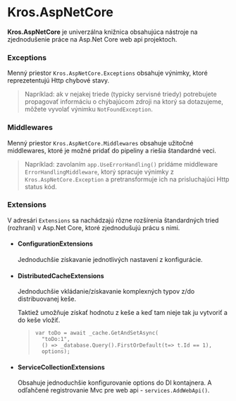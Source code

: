 # Kros.AspNetCore

__Kros.AspNetCore__ je univerzálna knižnica obsahujúca nástroje na zjednodušenie práce na Asp.Net Core web api projektoch.

### Exceptions
Menný priestor `Kros.AspNetCore.Exceptions` obsahuje výnimky, ktoré reprezetentujú Http chybové stavy.

>Napríklad: ak v nejakej triede (typicky servisné triedy) potrebujete propagovať informáciu o chýbajúcom zdroji na ktorý sa dotazujeme, môžete vyvolať výnimku `NotFoundException`.

### Middlewares
Menný priestor `Kros.AspNetCore.Middlewares` obsahuje užitočné middlewares, ktoré je možné pridať do pipeliny a riešia štandardné veci.

>Napríklad: zavolaním `app.UseErrorHandling()` pridáme middleware `ErrorHandlingMiddleware`, ktorý spracuje výnimky z `Kros.AspNetCore.Exception` a pretransformuje ich na prisluchajúci Http status kód.

### Extensions
V adresári `Extensions` sa nachádzajú rôzne rozšírenia štandardných tried (rozhraní) v Asp.Net Core, ktoré zjednodušujú prácu s nimi.

- #### ConfigurationExtensions
  Jednoduchšie získavanie jednotlivých nastavení z konfigurácie.
- #### DistributedCacheExtensions
  Jednoduchšie vkládanie/získavanie komplexných typov z/do distribuovanej keše.

  Taktiež umožňuje získať hodnotu z keše a keď tam nieje tak ju vytvoriť a do keše vložiť.

  >```CSharp
  >var toDo = await _cache.GetAndSetAsync(
  >   "toDo:1",
  >   () => _database.Query().FirstOrDefault(t=> t.Id == 1),
  >   options);
  >```

- #### ServiceCollectionExtensions
  Obsahuje jednoduchšie konfigurovanie options do DI kontajnera. A odľahčené registrovanie Mvc pre web api - `services.AddWebApi()`.